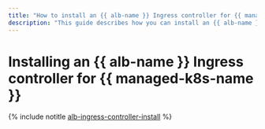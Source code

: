 ```yaml
---
title: "How to install an {{ alb-name }} Ingress controller for {{ managed-k8s-name }}"
description: "This guide describes how you can install an {{ alb-name }} Ingress controller for {{ managed-k8s-name }}."
---
```


# Installing an {{ alb-name }} Ingress controller for {{ managed-k8s-name }}

{% include notitle [alb-ingress-controller-install](../../_includes/managed-kubernetes/alb-ingress-controller-install.md) %}